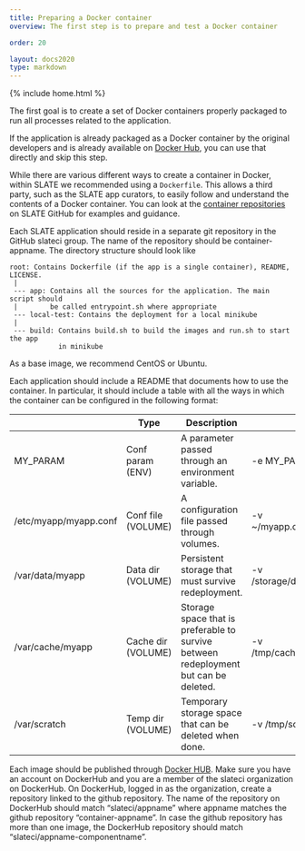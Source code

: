 ```yaml
---
title: Preparing a Docker container
overview: The first step is to prepare and test a Docker container 

order: 20

layout: docs2020
type: markdown
---
```

{% include home.html %}

The first goal is to create a set of Docker containers properly packaged to run all
processes related to the application.

If the application is already packaged as a Docker container by the original developers
and is already available on [Docker Hub](http://hub.docker.com), you can use that
directly and skip this step.

While there are various different ways to create a container in Docker, within SLATE
we recommended using a `Dockerfile`. This allows a third party, such as the SLATE 
app curators, to easily follow and understand the contents of a Docker 
container. You can look at the
[container repositories](https://github.com/search?q=topic%3Acontainer+org%3Aslateci&type=Repositories)
on SLATE GitHub for examples and guidance.

Each SLATE application should reside in a separate git repository in the
GitHub slateci group. The name of the repository should be container-appname.
The directory structure should look like

```
root: Contains Dockerfile (if the app is a single container), README, LICENSE.
 |
 --- app: Contains all the sources for the application. The main script should
 |        be called entrypoint.sh where appropriate
 --- local-test: Contains the deployment for a local minikube
 |
 --- build: Contains build.sh to build the images and run.sh to start the app
            in minikube
```

As a base image, we recommend CentOS or Ubuntu.

Each application should include a README that documents how to use the container.
In particular, it should include a table with all the ways in which the container
can be configured in the following format:

|   | Type | Description  | Example |
|---|---|---|---|
| MY_PARAM | Conf param (ENV)  | A parameter passed through an environment variable.  | -e MY_PARAM=value |
| /etc/myapp/myapp.conf  | Conf file (VOLUME)  | A configuration file passed through volumes. | -v ~/myapp.conf:/etc/myapp/myapp.conf  |
| /var/data/myapp  | Data dir (VOLUME)  | Persistent storage that must survive redeployment. | -v /storage/data/myapp:/var/data/myapp |
| /var/cache/myapp  | Cache dir (VOLUME)  | Storage space that is preferable to survive between redeployment but can be deleted.  | -v /tmp/cache/myapp:/var/cache/squid |
| /var/scratch  | Temp dir (VOLUME)  | Temporary storage space that can be deleted when done. | -v /tmp/scratch:/var/scratch |

Each image should be published through [Docker HUB](https://hub.docker.com/).
Make sure you have an account on DockerHub and you are a member of the slateci
organization on DockerHub. On DockerHub, logged in as the organization, create
a repository linked to the github repository.
The name of the repository on DockerHub should match “slateci/appname” where
appname matches the github repository “container-appname”.
In case the github repository has more than one image, the DockerHub repository
should match “slateci/appname-componentname”.

